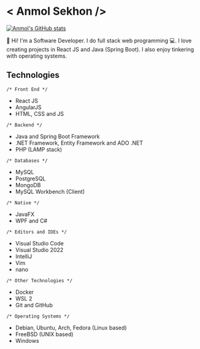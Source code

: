 # < Anmol Sekhon />

[![Anmol's GitHub stats](https://github-readme-stats.vercel.app/api?username=TanvirSingh007)](https://github.com/anuraghazra/github-readme-stats)

👋 Hi! I'm a Software Developer. I do full stack web programming 💻. I love creating projects in React JS  and Java (Spring Boot). I also enjoy tinkering with operating systems.   

## Technologies
```/* Front End */```
- React JS
- AngularJS
- HTML, CSS and JS

```/* Backend */ ```
- Java and Spring Boot Framework
- .NET Framework, Entity Framework and ADO .NET
- PHP (LAMP stack)

```/* Databases */```
- MySQL
- PostgreSQL
- MongoDB
- MySQL Workbench (Client)

```/* Native */```
- JavaFX
- WPF and C#

```/* Editors and IDEs */```
- Visual Studio Code
- Visual Studio 2022
- IntelliJ
- Vim
- nano

```/* Other Technologies */ ```
- Docker
- WSL 2
- Git and GitHub

```/* Operating Systems */```
- Debian, Ubuntu, Arch, Fedora (Linux based)
- FreeBSD (UNIX based)
- Windows
